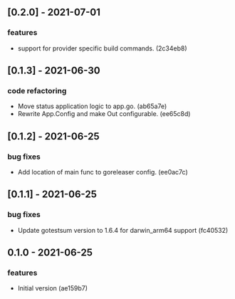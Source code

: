 
<a name="0.2.0"></a>
## [0.2.0] - 2021-07-01
### features
- support for provider specific build commands. (2c34eb8)


<a name="0.1.3"></a>
## [0.1.3] - 2021-06-30
### code refactoring
- Move status application logic to app.go. (ab65a7e)
- Rewrite App.Config and make Out configurable. (ee65c8d)


<a name="0.1.2"></a>
## [0.1.2] - 2021-06-25
### bug fixes
- Add location of main func to goreleaser config. (ee0ac7c)


<a name="0.1.1"></a>
## [0.1.1] - 2021-06-25
### bug fixes
- Update gotestsum version to 1.6.4 for darwin_arm64 support (fc40532)


<a name="0.1.0"></a>
## 0.1.0 - 2021-06-25
### features
- Initial version (ae159b7)

